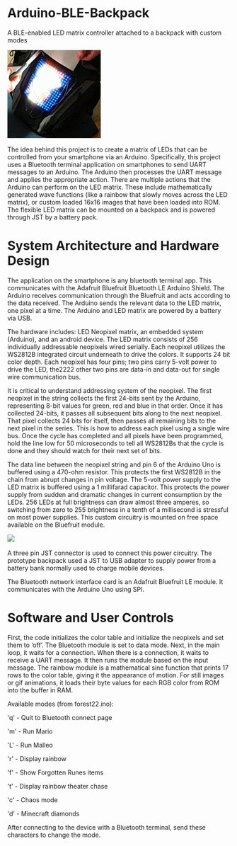 # Arduino-BLE-Backpack
A BLE-enabled LED matrix controller attached to a backpack with custom modes

![](https://github.com/xcellsior/Arduino-BLE-Backpack/blob/main/images/backpack.gif)

The idea behind this project is to create a matrix of LEDs that can be controlled from 
your smartphone via an Arduino. Specifically, this project uses a Bluetooth terminal application 
on smartphones to send UART messages to an Arduino. The Arduino then processes the UART 
message and applies the appropriate action. There are multiple actions that the Arduino can 
perform on the LED matrix. These include mathematically generated wave functions (like a 
rainbow that slowly moves across the LED matrix), or custom loaded 16x16 images that have 
been loaded into ROM. The flexible LED matrix can be mounted on a backpack and is powered 
through JST by a battery pack.


# System Architecture and Hardware Design

The application on the smartphone is any bluetooth terminal app. This communicates with the Adafruit Bluefruit Bluetooth LE Arduino Shield. 
The Arduino receives communication through the Bluefruit and acts according to the data received. The Arduino sends the relevant data to the LED matrix,
one pixel at a time. The Arduino and LED matrix are powered by a battery via USB.

The hardware includes: LED Neopixel matrix, an embedded system (Arduino), and an android device. The LED matrix consists of 256 individually addressable 
neopixels wired serially. Each neopixel utilizes the WS2812B integrated circuit underneath to drive the colors. It supports 24 bit color depth.
Each neopixel has four pins; two pins carry 5-volt power to drive the LED, the2222 other two pins are data-in and data-out for single wire communication bus.


It is critical to understand addressing system of the neopixel. The first neopixel in the string collects the first 24-bits sent by the Arduino, representing 8-bit values for green,
 red and blue in that order. Once it has collected 24-bits, it passes all subsequent bits along to the next neopixel. That pixel collects 24 bits for itself,
 then passes all remaining bits to the next pixel in the series. This is how to address each pixel using a single wire bus. Once the cycle has completed and 
 all pixels have been programmed, hold the line low for 50 microseconds to tell all WS2812Bs that the cycle is done and they should watch for their next set of bits.
 
 The data line between the neopixel string and pin 6 of the Arduino Uno is buffered using a 470-ohm resistor. This protects the first WS2812B in the chain from abrupt changes in pin voltage.
 The 5-volt power supply to the LED matrix is buffered using a 1 millifarad capacitor. This protects the power supply from sudden and dramatic changes in current consumption by the LEDs.
 256 LEDs at full brightness can draw almost three amperes, so switching from zero to 255 brightness in a tenth of a millisecond is stressful on most power supplies.
 This custom circuitry is mounted on free space available on the Bluefruit module.
 
 ![](https://github.com/xcellsior/Arduino-BLE-Backpack/blob/main/images/arduino.png)
 
 A three pin JST connector is used to connect this power circuitry.  The prototype backpack used a JST to USB adapter to supply power from a battery bank normally used to charge mobile devices.
 
 The Bluetooth network interface card is an Adafruit Bluefruit LE module. It communicates with the Arduino Uno using SPI.
 
# Software and User Controls

First, the code initializes the color table and initialize the neopixels and set them to ‘off’. The Bluetooth module is set to data mode.
 Next, in the main loop, it waits for a connection. When there is a connection, it waits to receive a UART message. It then runs the module based on the input message.
 The rainbow module is a mathematical sine function that prints 17 rows to the color table, giving it the appearance of motion. For still images or gif animations, it loads their byte values for each RGB color from ROM into the buffer in RAM.
 
 Available modes (from forest22.ino):
 
 'q' - Quit to Bluetooth connect page
 
 'm' - Run Mario
 
 'L' - Run Malleo
 
 'r' - Display rainbow
 
 'f' - Show Forgotten Runes items
 
 't' - Display rainbow theater chase
 
 'c' - Chaos mode
 
 'd' - Minecraft diamonds
 
 After connecting to the device with a Bluetooth terminal, send these characters to change the mode.